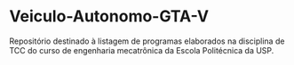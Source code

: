 # Veiculo-Autonomo-GTA-V
Repositório destinado à listagem de programas elaborados na disciplina de TCC do curso de engenharia mecatrônica da Escola Politécnica da USP.
